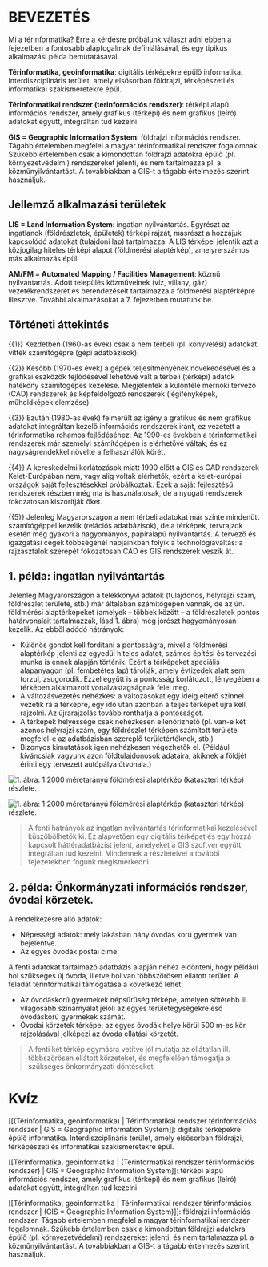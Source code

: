 # BEVEZETÉS

Mi a térinformatika? Erre a kérdésre próbálunk választ adni ebben a fejezetben a fontosabb alapfogalmak definiálásával, és egy tipikus alkalmazási példa bemutatásával.

__Térinformatika, geoinformatika__: digitális térképekre épülő informatika. Interdiszciplináris terület, amely elsősorban földrajzi, térképészeti és informatikai szakismeretekre épül.

__Térinformatikai rendszer (térinformációs rendszer)__: térképi alapú információs rendszer, amely grafikus (térképi) és nem grafikus (leíró) adatokat együtt, integráltan tud kezelni.

__GIS = Geographic Information System__: földrajzi információs rendszer. Tágabb értelemben megfelel a magyar térinformatikai rendszer fogalomnak. Szűkebb értelemben csak a kimondottan földrajzi adatokra épülő (pl. környezetvédelmi) rendszereket jelenti, és nem tartalmazza pl. a közműnyilvántartást. A továbbiakban a GIS-t a tágabb értelmezés szerint használjuk.


## Jellemző alkalmazási területek

__LIS = Land Information System__: ingatlan nyilvántartás. Egyrészt az ingatlanok (földrészletek, épületek) térképi rajzát, másrészt a hozzájuk kapcsolódó adatokat (tulajdoni lap) tartalmazza. A LIS térképei jelentik azt a közjogilag hiteles térképi alapot (földmérési alaptérkép), amelyre számos más alkalmazás épül.

__AM/FM = Automated Mapping / Facilities Management__: közmű nyilvántartás. Adott település közműveinek (víz, villany, gáz) vezetékrendszerét és berendezéseit tartalmazza a földmérési alaptérképre illesztve.
További alkalmazásokat a 7. fejezetben mutatunk be.


## Történeti áttekintés

{{1}}
Kezdetben (1960-as évek) csak a nem térbeli (pl. könyvelési) adatokat vitték számítógépre (gépi adatbázisok).

{{2}}
Később (1970-es évek) a gépek teljesítményének növekedésével és a grafikai eszközök fejlődésével lehetővé vált a térbeli (térképi) adatok hatékony számítógépes kezelése. Megjelentek a különféle mérnöki tervező (CAD) rendszerek és képfeldolgozó rendszerek (légifényképek, műholdképek elemzése).

{{3}}
Ezután (1980-as évek) felmerült az igény a grafikus és nem grafikus adatokat integráltan kezelő információs rendszerek iránt, ez vezetett a térinformatika rohamos fejlődéséhez.
Az 1990-es években a térinformatikai rendszerek már személyi számítógépen is elérhetővé váltak, és ez nagyságrendekkel növelte a felhasználók körét.

{{4}}
A kereskedelmi korlátozások miatt 1990 előtt a GIS és CAD rendszerek Kelet-Európában nem, vagy alig voltak elérhetők, ezért a kelet-európai országok saját fejlesztésekkel próbálkoztak. Ezek a saját fejlesztésű rendszerek részben még ma is használatosak, de a nyugati rendszerek fokozatosan kiszorítják őket.

{{5}}
Jelenleg Magyarországon a nem térbeli adatokat már szinte mindenütt számítógéppel kezelik (relációs adatbázisok), de a térképek, tervrajzok esetén még gyakori a hagyományos, papíralapú nyilvántartás. A tervező és igazgatási cégek többségénél napjainkban folyik a technológiaváltás: a rajzasztalok szerepét fokozatosan CAD és GIS rendszerek veszik át.


## 1. példa: ingatlan nyilvántartás
Jelenleg Magyarországon a telekkönyvi adatok (tulajdonos, helyrajzi szám, földrészlet területe, stb.) már általában számítógépen vannak, de az ún. földmérési alaptérképeket (amelyek – többek között – a földrészletek pontos határvonalait tartalmazzák, lásd 1. ábra) még jórészt hagyományosan kezelik. Az ebből adódó hátrányok:

 - Különös gondot kell fordítani a pontosságra, mivel a földmérési alaptérkép jelenti az egyedül hiteles adatot, számos építési és tervezési munka is ennek alapján történik. Ezért a térképeket speciális alapanyagon (pl. fémbetétes lap) tárolják, amely évtizedek alatt sem torzul, zsugorodik. Ezzel együtt is a pontosság korlátozott, lényegében a térképen alkalmazott vonalvastagságnak felel meg.
 - A változásvezetés nehézkes: a változásokat egy ideig eltérő színnel vezetik rá a térképre, egy idő után azonban a teljes térképet újra kell rajzolni. Az újrarajzolás tovább ronthatja a pontosságot.
 - A térképek helyessége csak nehézkesen ellenőrizhető (pl. van-e két azonos helyrajzi szám, egy földrészlet térképen számított területe megfelel-e az adatbázisban szereplő területértéknek, stb.)
 - Bizonyos kimutatások igen nehézkesen végezhetők el. (Például kíváncsiak vagyunk azon földtulajdonosok adataira, akiknek a földjét érinti egy tervezett autópálya útvonala.)

![1. ábra: 1:2000 méretarányú földmérési alaptérkép (kataszteri térkép) részlete.](https://github.com/gnemethinf/liascript_mintalecke/blob/main/gis_1abra.jpg)

![1. ábra: 1:2000 méretarányú földmérési alaptérkép (kataszteri térkép) részlete.](gis_1abra.jpg)

> A fenti hátrányok az ingatlan nyilvántartás térinformatikai kezelésével küszöbölhetők ki. Ez alapvetően egy digitális térképet és egy hozzá kapcsolt háttéradatbázist jelent, amelyeket a GIS szoftver együtt, integráltan tud kezelni. Mindennek a részleteivel a további fejezetekben fogunk megismerkedni.

## 2. példa: Önkormányzati információs rendszer, óvodai körzetek. 

A rendelkezésre álló adatok:

 - Népességi adatok: mely lakásban hány óvodás korú gyermek van bejelentve.
 - Az egyes óvodák postai címe.

A fenti adatokat tartalmazó adatbázis alapján nehéz eldönteni, hogy például hol szükséges új óvoda, illetve hol van többszörösen ellátott terület. A feladat térinformatikai támogatása a következő lehet:

 - Az óvodáskorú gyermekek népsűrűség térképe, amelyen sötétebb ill. világosabb színárnyalat jelöli az egyes területegységekre eső óvodáskorú gyermekek számát.
 - Óvodai körzetek térképe: az egyes óvodák helye körül 500 m-es kör rajzolásával jelképezi az óvoda ellátási körzetét.

> A fenti két térkép egymásra vetítve jól mutatja az ellátatlan ill. többszörösen ellátott körzeteket, és megfelelően támogatja a szükséges önkormányzati döntéseket.
 
# Kvíz

 [[(Térinformatika, geoinformatika) | Térinformatikai rendszer térinformációs rendszer | GIS = Geographic Information System]]: digitális térképekre épülő informatika. Interdiszciplináris terület, amely elsősorban földrajzi, térképészeti és informatikai szakismeretekre épül.

 [[Térinformatika, geoinformatika | (Térinformatikai rendszer térinformációs rendszer) | GIS = Geographic Information System]]: térképi alapú információs rendszer, amely grafikus (térképi) és nem grafikus (leíró) adatokat együtt, integráltan tud kezelni.

 [[Térinformatika, geoinformatika | Térinformatikai rendszer térinformációs rendszer | (GIS = Geographic Information System)]]: földrajzi információs rendszer. Tágabb értelemben megfelel a magyar térinformatikai rendszer fogalomnak. Szűkebb értelemben csak a kimondottan földrajzi adatokra épülő (pl. környezetvédelmi) rendszereket jelenti, és nem tartalmazza pl. a közműnyilvántartást. A továbbiakban a GIS-t a tágabb értelmezés szerint használjuk.
